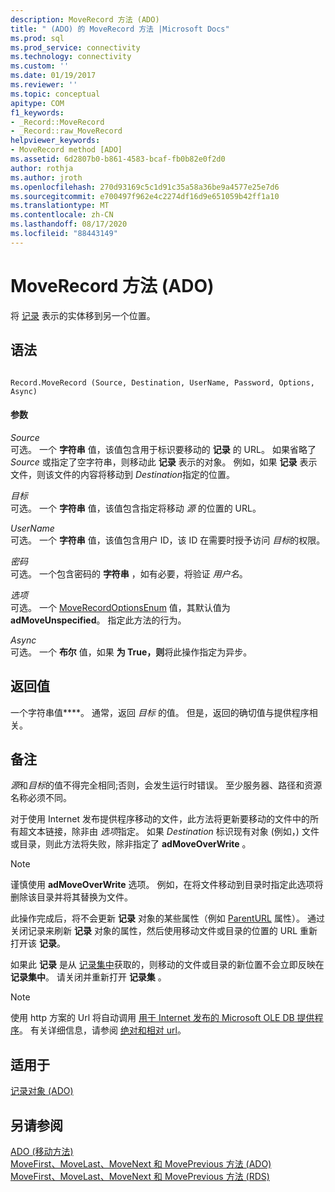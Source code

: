 ```yaml
---
description: MoveRecord 方法 (ADO)
title: " (ADO) 的 MoveRecord 方法 |Microsoft Docs"
ms.prod: sql
ms.prod_service: connectivity
ms.technology: connectivity
ms.custom: ''
ms.date: 01/19/2017
ms.reviewer: ''
ms.topic: conceptual
apitype: COM
f1_keywords:
- _Record::MoveRecord
- _Record::raw_MoveRecord
helpviewer_keywords:
- MoveRecord method [ADO]
ms.assetid: 6d2807b0-b861-4583-bcaf-fb0b82e0f2d0
author: rothja
ms.author: jroth
ms.openlocfilehash: 270d93169c5c1d91c35a58a36be9a4577e25e7d6
ms.sourcegitcommit: e700497f962e4c2274df16d9e651059b42ff1a10
ms.translationtype: MT
ms.contentlocale: zh-CN
ms.lasthandoff: 08/17/2020
ms.locfileid: "88443149"
---
```

# <a name="moverecord-method-ado"></a>MoveRecord 方法 (ADO)
将 [记录](../../../ado/reference/ado-api/record-object-ado.md) 表示的实体移到另一个位置。  
  
## <a name="syntax"></a>语法  
  
```  
  
Record.MoveRecord (Source, Destination, UserName, Password, Options, Async)  
```  
  
#### <a name="parameters"></a>参数  
 *Source*  
 可选。 一个 **字符串** 值，该值包含用于标识要移动的 **记录** 的 URL。 如果省略了 *Source* 或指定了空字符串，则移动此 **记录** 表示的对象。 例如，如果 **记录** 表示文件，则该文件的内容将移动到 *Destination*指定的位置。  
  
 *目标*  
 可选。 一个 **字符串** 值，该值包含指定将移动 *源* 的位置的 URL。  
  
 *UserName*  
 可选。 一个 **字符串** 值，该值包含用户 ID，该 ID 在需要时授予访问 *目标*的权限。  
  
 *密码*  
 可选。 一个包含密码的 **字符串** ，如有必要，将验证 *用户名*。  
  
 *选项*  
 可选。 一个 [MoveRecordOptionsEnum](../../../ado/reference/ado-api/moverecordoptionsenum.md) 值，其默认值为 **adMoveUnspecified**。 指定此方法的行为。  
  
 *Async*  
 可选。 一个 **布尔** 值，如果 **为 True，则**将此操作指定为异步。  
  
## <a name="return-value"></a>返回值  
 一个字符串值****。 通常，返回 *目标* 的值。 但是，返回的确切值与提供程序相关。  
  
## <a name="remarks"></a>备注  
 *源*和*目标*的值不得完全相同;否则，会发生运行时错误。 至少服务器、路径和资源名称必须不同。  
  
 对于使用 Internet 发布提供程序移动的文件，此方法将更新要移动的文件中的所有超文本链接，除非由 *选项*指定。 如果 *Destination* 标识现有对象 (例如，) 文件或目录，则此方法将失败，除非指定了 **adMoveOverWrite** 。  
  
> [!NOTE]
>  谨慎使用 **adMoveOverWrite** 选项。 例如，在将文件移动到目录时指定此选项将删除该目录并将其替换为文件。  
  
 此操作完成后，将不会更新 **记录** 对象的某些属性（例如 [ParentURL](../../../ado/reference/ado-api/parenturl-property-ado.md) 属性）。 通过关闭记录来刷新 **记录** 对象的属性，然后使用移动文件或目录的位置的 URL 重新打开该 **记录**。  
  
 如果此 **记录** 是从 [记录集中](../../../ado/reference/ado-api/recordset-object-ado.md)获取的，则移动的文件或目录的新位置不会立即反映在 **记录集中**。 请关闭并重新打开 **记录集** 。  
  
> [!NOTE]
>  使用 http 方案的 Url 将自动调用 [用于 Internet 发布的 Microsoft OLE DB 提供程序](../../../ado/guide/appendixes/microsoft-ole-db-provider-for-internet-publishing.md)。 有关详细信息，请参阅 [绝对和相对 url](../../../ado/guide/data/absolute-and-relative-urls.md)。  
  
## <a name="applies-to"></a>适用于  
 [记录对象 (ADO)](../../../ado/reference/ado-api/record-object-ado.md)  
  
## <a name="see-also"></a>另请参阅  
 [ADO (移动方法) ](../../../ado/reference/ado-api/move-method-ado.md)   
 [MoveFirst、MoveLast、MoveNext 和 MovePrevious 方法 (ADO) ](../../../ado/reference/ado-api/movefirst-movelast-movenext-and-moveprevious-methods-ado.md)   
 [MoveFirst、MoveLast、MoveNext 和 MovePrevious 方法 (RDS)](../../../ado/reference/rds-api/movefirst-movelast-movenext-and-moveprevious-methods-rds.md)
